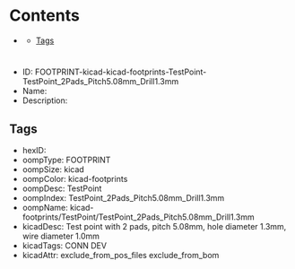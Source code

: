 



Contents
========

* [](#)
	* [Tags](#tags)

# 

- ID: FOOTPRINT-kicad-kicad-footprints-TestPoint-TestPoint_2Pads_Pitch5.08mm_Drill1.3mm
- Name: 
- Description: 

## Tags

- hexID: 
- oompType: FOOTPRINT
- oompSize: kicad
- oompColor: kicad-footprints
- oompDesc: TestPoint
- oompIndex: TestPoint_2Pads_Pitch5.08mm_Drill1.3mm
- oompName: kicad-footprints/TestPoint/TestPoint_2Pads_Pitch5.08mm_Drill1.3mm
- kicadDesc: Test point with 2 pads, pitch 5.08mm, hole diameter 1.3mm, wire diameter 1.0mm
- kicadTags: CONN DEV
- kicadAttr: exclude_from_pos_files exclude_from_bom
